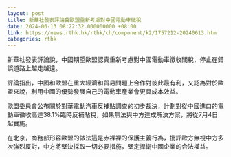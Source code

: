 ```yaml
---
layout: post
title: 新華社發表評論冀歐盟重新考慮對中國電動車徵稅
date: 2024-06-13 08:22:32.000000000 +08:00
link: https://news.rthk.hk/rthk/ch/component/k2/1757212-20240613.htm
categories: rthk
---
```


新華社發表評論說，中國期望歐盟認真重新考慮對中國電動車徵收關稅，停止在錯誤道路上越走越遠。

評論指出，中國和歐盟在重大經濟和貿易問題上合作對彼此最有利，又認為對於歐盟來說，利用中國的優勢發展自己的電動車產業會更具成本效益。

歐盟委員會公布關於對華電動汽車反補貼調查的初步裁決，計劃對從中國進口的電動車徵收高達38.1%臨時反補貼稅，如果無法與中方達成解決方案，將從7月4日起實施。

在北京，商務部形容歐盟的做法這是赤裸裸的保護主義行為，批評歐方無視中方多次強烈反對，中方將堅決採取一切必要措施，堅定捍衛中國企業的合法權益。
